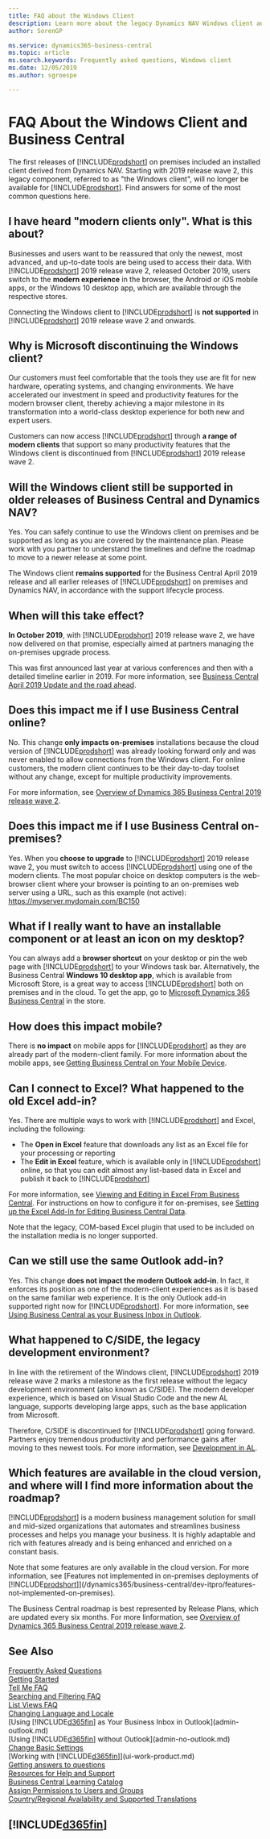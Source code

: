```yaml
---
title: FAQ about the Windows Client
description: Learn more about the legacy Dynamics NAV Windows client and why you can no longer use it with Dynamics 365 Business Central
author: SorenGP

ms.service: dynamics365-business-central
ms.topic: article
ms.search.keywords: Frequently asked questions, Windows client
ms.date: 12/05/2019
ms.author: sgroespe

---
```

# FAQ About the Windows Client and Business Central

The first releases of [!INCLUDE[prodshort](includes/prodshort.md)] on premises included an installed client derived from Dynamics NAV. Starting with 2019 release wave 2, this legacy component, referred to as "the Windows client", will no longer be available for [!INCLUDE[prodshort](includes/prodshort.md)]. Find answers for some of the most common questions here.

## I have heard "modern clients only". What is this about?  
Businesses and users want to be reassured that only the newest, most advanced, and up-to-date tools are being used to access their data. With [!INCLUDE[prodshort](includes/prodshort.md)] 2019 release wave 2, released October 2019, users switch to the **modern experience** in the browser, the Android or iOS mobile apps, or the Windows 10 desktop app, which are available through the respective stores.

Connecting the Windows client to [!INCLUDE[prodshort](includes/prodshort.md)] is **not supported** in [!INCLUDE[prodshort](includes/prodshort.md)] 2019 release wave 2 and onwards.

## Why is Microsoft discontinuing the Windows client?
Our customers must feel comfortable that the tools they use are fit for new hardware, operating systems, and changing environments. We have accelerated our investment in speed and productivity features for the modern browser client, thereby achieving a major milestone in its transformation into a world-class desktop experience for both new and expert users.

Customers can now access [!INCLUDE[prodshort](includes/prodshort.md)] through **a range of modern clients** that support so many productivity features that the Windows client is discontinued from [!INCLUDE[prodshort](includes/prodshort.md)] 2019 release wave 2.  

## Will the Windows client still be supported in older releases of Business Central and Dynamics NAV?
Yes. You can safely continue to use the Windows client on premises and be supported as long as you are covered by the maintenance plan. Please work with you partner to understand the timelines and define the roadmap to move to a newer release at some point.

The Windows client **remains supported** for the Business Central April 2019 release and all earlier releases of [!INCLUDE[prodshort](includes/prodshort.md)] on premises and Dynamics NAV, in accordance with the support lifecycle process.

## When will this take effect?
**In October 2019**, with [!INCLUDE[prodshort](includes/prodshort.md)] 2019 release wave 2, we have now delivered on that promise, especially aimed at partners managing the on-premises upgrade process.

This was first announced last year at various conferences and then with a detailed timeline earlier in 2019. For more information, see [Business Central April 2019 Update and the road ahead](https://community.dynamics.com/business/b/businesscentraldevitpro/posts/business-central-april-2019-release).

## Does this impact me if I use Business Central online?
No. This change **only impacts on-premises** installations because the cloud version of [!INCLUDE[prodshort](includes/prodshort.md)] was already looking forward only and was never enabled to allow connections from the Windows client. For online customers, the modern client continues to be their day-to-day toolset without any change, except for multiple productivity improvements.

For more information, see [Overview of Dynamics 365 Business Central 2019 release wave 2](/dynamics365-release-plan/2019wave2/dynamics365-business-central/).

## Does this impact me if I use Business Central on-premises?
Yes. When you **choose to upgrade** to [!INCLUDE[prodshort](includes/prodshort.md)] 2019 release wave 2, you must switch to access [!INCLUDE[prodshort](includes/prodshort.md)] using one of the modern clients. The most popular choice on desktop computers is the web-browser client where your browser is pointing to an on-premises web server using a URL, such as this example (not active): https://myserver.mydomain.com/BC150   

## What if I really want to have an installable component or at least an icon on my desktop?
You can always add a **browser shortcut** on your desktop or pin the web page with [!INCLUDE[prodshort](includes/prodshort.md)] to your Windows task bar. Alternatively, the Business Central **Windows 10 desktop app**, which is available from Microsoft Store, is a great way to access [!INCLUDE[prodshort](includes/prodshort.md)] both on premises and in the cloud. To get the app, go to [Microsoft Dynamics 365 Business Central](https://www.microsoft.com/en-gb/p/microsoft-dynamics-365-business-central/9nblggh4ql79?rtc=1&activetab=pivot:overviewtab) in the store.

## How does this impact mobile?
There is **no impact** on mobile apps for [!INCLUDE[prodshort](includes/prodshort.md)] as they are already part of the modern-client family. For more information about the mobile apps, see [Getting Business Central on Your Mobile Device](install-mobile-app.md).  

## Can I connect to Excel? What happened to the old Excel add-in?
Yes. There are multiple ways to work with [!INCLUDE[prodshort](includes/prodshort.md)] and Excel, including the following:

- The **Open in Excel** feature that downloads any list as an Excel file for your processing or reporting  
- The **Edit in Excel** feature, which is available only in [!INCLUDE[prodshort](includes/prodshort.md)] online, so that you can edit almost any list-based data in Excel and publish it back to [!INCLUDE[prodshort](includes/prodshort.md)]  

For more information, see [Viewing and Editing in Excel From Business Central](across-work-with-excel.md). For instructions on how to configure it for on-premises, see [Setting up the Excel Add-In for Editing Business Central Data](/dynamics365/business-central/dev-itpro/administration/configuring-excel-addin).

Note that the legacy, COM-based Excel plugin that used to be included on the installation media is no longer supported.

## Can we still use the same Outlook add-in?
Yes. This change **does not impact the modern Outlook add-in**. In fact, it enforces its position as one of the modern-client experiences as it is based on the same familiar web experience. It is the only Outlook add-in supported right now for [!INCLUDE[prodshort](includes/prodshort.md)]. For more information, see [Using Business Central as your Business Inbox in Outlook](admin-outlook.md).

## What happened to C/SIDE, the legacy development environment?
In line with the retirement of the Windows client, [!INCLUDE[prodshort](includes/prodshort.md)] 2019 release wave 2 marks a milestone as the first release without the legacy development environment (also known as C/SIDE). The modern developer experience, which is based on Visual Studio Code and the new AL language, supports developing large apps, such as the base application from Microsoft.

Therefore, C/SIDE is discontinued for [!INCLUDE[prodshort](includes/prodshort.md)] going forward. Partners enjoy tremendous productivity and performance gains after moving to thes newest tools. For more information, see [Development in AL](/dynamics365/business-central/dev-itpro/developer/devenv-dev-overview).

## Which features are available in the cloud version, and where will I find more information about the roadmap?
[!INCLUDE[prodshort](includes/prodshort.md)] is a modern business management solution for small and mid-sized organizations that automates and streamlines business processes and helps you manage your business. It is highly adaptable and rich with features already and is being enhanced and enriched on a constant basis.

Note that some features are only available in the cloud version. For more information, see [Features not implemented in on-premises deployments of [!INCLUDE[prodshort](includes/prodshort.md)]](/dynamics365/business-central/dev-itpro/features-not-implemented-on-premises).

The Business Central roadmap is best represented by Release Plans, which are updated every six months. For more linformation, see [Overview of Dynamics 365 Business Central 2019 release wave 2](/dynamics365-release-plan/2019wave2/dynamics365-business-central/).

## See Also
[Frequently Asked Questions](across-faq.md)  
[Getting Started](product-get-started.md)  
[Tell Me FAQ](ui-search-faq.md)  
[Searching and Filtering FAQ](ui-search-filter-faq.md)  
[List Views FAQ](ui-views-faq.md)  
[Changing Language and Locale](about-locale-language.md)  
[Using [!INCLUDE[d365fin](includes/d365fin_md.md)] as Your Business Inbox in Outlook](admin-outlook.md)  
[Using [!INCLUDE[d365fin](includes/d365fin_md.md)] without Outlook](admin-no-outlook.md)  
[Change Basic Settings](ui-change-basic-settings.md)  
[Working with [!INCLUDE[d365fin](includes/d365fin_md.md)]](ui-work-product.md)  
[Getting answers to questions](product-get-started.md#getting-answers-to-questions)  
[Resources for Help and Support](product-help-and-support.md)  
[Business Central Learning Catalog](readiness/readiness-learning-catalog.md)  
[Assign Permissions to Users and Groups](ui-define-granular-permissions.md)  
[Country/Regional Availability and Supported Translations](/dynamics365/business-central/dev-itpro/compliance/apptest-countries-and-translations?toc=/dynamics365/business-central/toc.json)  

## [!INCLUDE[d365fin](includes/free_trial_md.md)]  
